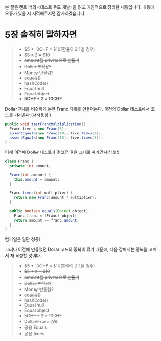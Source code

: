 본 글은 켄트 백의 <테스트 주도 개발>을 읽고 개인적으로 정리한 내용입니다. 내용에 오류가 있을 시 지적해주시면 감사하겠습니다.



# 5장 솔직히 말하자면

> * $5 + 10CHF = $10(환율이 2:1일 경우)
> * ~~$5 * 2 = $10~~
> * ~~amount를 private으로 만들기~~
> * ~~Dollar 부작용?~~
> * Money 반올림?
> * ~~equals()~~
> * hashCode()
> * Equal null
> * Equal object
> * **5CHF * 2 = 10CHF**



Dollar 객체를 비슷하게 본딴 Franc 객체를 만들어본다. 이전의 Dollar 테스트에서 코드를 가져온다.(재사용성!)



```java
public void testFrancMultiplication() {
  Franc five = new Franc(5);
  assertEquals(new Franc(10), five.times(2));
  assertEquals(new Franc(15), five.times(3));
}
```



이제 이전에 Dollar 테스트가 겪었던 길을 그대로 따라간다(복붙!)



```java
class Franc {
  private int amount;
  
  Franc(int amount) {
    this.amount = amount;
  }
  
  Franc times(int multiplier) {
    return new Franc(amount * multiplier);
  }
  
  public boolean equals(Object object){
    Franc franc = (Franc) object;
    return amount == franc.amount;
  }
}
```



컴파일은 일단 성공! 

그러나 이전에 만들었던 Dollar 코드와 중복이 많기 때문에, 다음 장에서는 중복을 고쳐서 재 작성할 것이다.



> * $5 + 10CHF = $10(환율이 2:1일 경우)
> * ~~$5 * 2 = $10~~
> * ~~amount를 private으로 만들기~~
> * ~~Dollar 부작용?~~
> * Money 반올림?
> * ~~equals()~~
> * hashCode()
> * Equal null
> * Equal object
> * ~~5CHF * 2 = 10CHF~~
> * Dollar/Franc 중복
> * 공용 Equals
> * 공용 times







